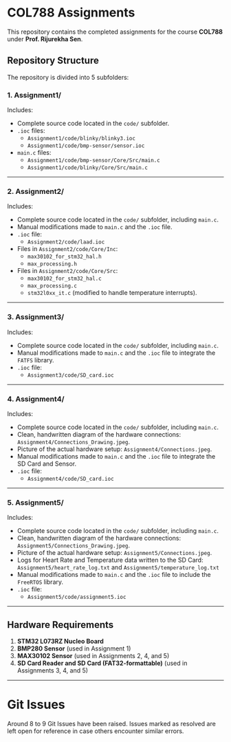 # COL788 Assignments

This repository contains the completed assignments for the course **COL788** under **Prof. Rijurekha Sen**.

## Repository Structure

The repository is divided into 5 subfolders:

### 1. **Assignment1/**
Includes:
- Complete source code located in the `code/` subfolder.
- `.ioc` files:
  - `Assignment1/code/blinky/blinky3.ioc`
  - `Assignment1/code/bmp-sensor/sensor.ioc`
- `main.c` files:
  - `Assignment1/code/bmp-sensor/Core/Src/main.c`
  - `Assignment1/code/blinky/Core/Src/main.c`

---

### 2. **Assignment2/**
Includes:
- Complete source code located in the `code/` subfolder, including `main.c`.
- Manual modifications made to `main.c` and the `.ioc` file.
- `.ioc` file:  
  - `Assignment2/code/laad.ioc`
- Files in `Assignment2/code/Core/Inc`:
  - `max30102_for_stm32_hal.h`
  - `max_processing.h`
- Files in `Assignment2/code/Core/Src`:
  - `max30102_for_stm32_hal.c`
  - `max_processing.c`
  - `stm32l0xx_it.c` (modified to handle temperature interrupts).

---

### 3. **Assignment3/**
Includes:
- Complete source code located in the `code/` subfolder, including `main.c`.
- Manual modifications made to `main.c` and the `.ioc` file to integrate the `FATFS` library.
- `.ioc` file:  
  - `Assignment3/code/SD_card.ioc`

---

### 4. **Assignment4/**
Includes:
- Complete source code located in the `code/` subfolder, including `main.c`.
- Clean, handwritten diagram of the hardware connections: `Assignment4/Connections_Drawing.jpeg`.
- Picture of the actual hardware setup: `Assignment4/Connections.jpeg`.
- Manual modifications made to `main.c` and the `.ioc` file to integrate the SD Card and Sensor.
- `.ioc` file:  
  - `Assignment4/code/SD_card.ioc`

---

### 5. **Assignment5/**
Includes:
- Complete source code located in the `code/` subfolder, including `main.c`.
- Clean, handwritten diagram of the hardware connections: `Assignment5/Connections_Drawing.jpeg`.
- Picture of the actual hardware setup: `Assignment5/Connections.jpeg`.
- Logs for Heart Rate and Temperature data written to the SD Card: `Assignment5/heart_rate_log.txt` and `Assignment5/temperature_log.txt`
- Manual modifications made to `main.c` and the `.ioc` file to include the `FreeRTOS` library.
- `.ioc` file:  
  - `Assignment5/code/assignment5.ioc`

---

## Hardware Requirements

1. **STM32 L073RZ Nucleo Board**
2. **BMP280 Sensor** (used in Assignment 1)
3. **MAX30102 Sensor** (used in Assignments 2, 4, and 5)
4. **SD Card Reader and SD Card (FAT32-formattable)** (used in Assignments 3, 4, and 5)

---

# Git Issues

Around 8 to 9 Git Issues have been raised. Issues marked as resolved are left open for reference in case others encounter similar errors.

